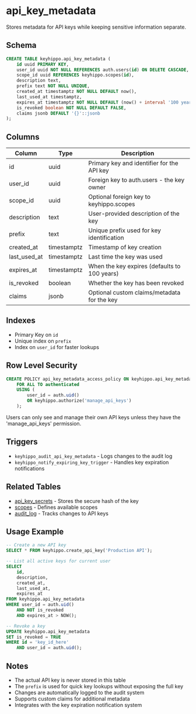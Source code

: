 # api_key_metadata

Stores metadata for API keys while keeping sensitive information separate.

## Schema

```sql
CREATE TABLE keyhippo.api_key_metadata (
    id uuid PRIMARY KEY,
    user_id uuid NOT NULL REFERENCES auth.users(id) ON DELETE CASCADE,
    scope_id uuid REFERENCES keyhippo.scopes(id),
    description text,
    prefix text NOT NULL UNIQUE,
    created_at timestamptz NOT NULL DEFAULT now(),
    last_used_at timestamptz,
    expires_at timestamptz NOT NULL DEFAULT (now() + interval '100 years'),
    is_revoked boolean NOT NULL DEFAULT FALSE,
    claims jsonb DEFAULT '{}'::jsonb
);
```

## Columns

| Column | Type | Description |
|--------|------|-------------|
| id | uuid | Primary key and identifier for the API key |
| user_id | uuid | Foreign key to auth.users - the key owner |
| scope_id | uuid | Optional foreign key to keyhippo.scopes |
| description | text | User-provided description of the key |
| prefix | text | Unique prefix used for key identification |
| created_at | timestamptz | Timestamp of key creation |
| last_used_at | timestamptz | Last time the key was used |
| expires_at | timestamptz | When the key expires (defaults to 100 years) |
| is_revoked | boolean | Whether the key has been revoked |
| claims | jsonb | Optional custom claims/metadata for the key |

## Indexes

- Primary Key on `id`
- Unique index on `prefix`
- Index on `user_id` for faster lookups

## Row Level Security

```sql
CREATE POLICY api_key_metadata_access_policy ON keyhippo.api_key_metadata
    FOR ALL TO authenticated
    USING (
        user_id = auth.uid()
        OR keyhippo.authorize('manage_api_keys')
    );
```

Users can only see and manage their own API keys unless they have the 'manage_api_keys' permission.

## Triggers

- `keyhippo_audit_api_key_metadata` - Logs changes to the audit log
- `keyhippo_notify_expiring_key_trigger` - Handles key expiration notifications

## Related Tables

- [api_key_secrets](api_key_secrets.md) - Stores the secure hash of the key
- [scopes](scopes.md) - Defines available scopes
- [audit_log](audit_log.md) - Tracks changes to API keys

## Usage Example

```sql
-- Create a new API key
SELECT * FROM keyhippo.create_api_key('Production API');

-- List all active keys for current user
SELECT 
    id,
    description,
    created_at,
    last_used_at,
    expires_at
FROM keyhippo.api_key_metadata
WHERE user_id = auth.uid()
    AND NOT is_revoked
    AND expires_at > NOW();

-- Revoke a key
UPDATE keyhippo.api_key_metadata
SET is_revoked = TRUE
WHERE id = 'key_id_here'
    AND user_id = auth.uid();
```

## Notes

- The actual API key is never stored in this table
- The `prefix` is used for quick key lookups without exposing the full key
- Changes are automatically logged to the audit system
- Supports custom claims for additional metadata
- Integrates with the key expiration notification system